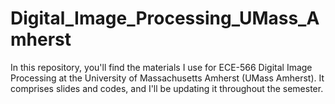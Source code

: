# Digital_Image_Processing_UMass_Amherst
In this repository, you'll find the materials I use for ECE-566 Digital Image Processing at the University of Massachusetts Amherst (UMass Amherst). It comprises slides and codes, and I'll be updating it throughout the semester.

